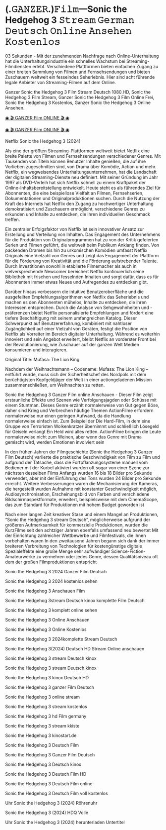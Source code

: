 # (.𝙶𝙰𝙽𝚉𝙴𝚁.)𝙵𝚒𝚕𝚖—Sonic the Hedgehog 3 𝚂𝚝𝚛𝚎𝚊𝚖 𝙶𝚎𝚛𝚖𝚊𝚗 𝙳𝚎𝚞𝚝𝚜𝚌𝚑 𝙾𝚗𝚕𝚒𝚗𝚎 𝙰𝚗𝚜𝚎𝚑𝚎𝚗 𝙺𝚘𝚜𝚝𝚎𝚗𝚕𝚘𝚜

03 Sekunden - Mit der zunehmenden Nachfrage nach Online-Unterhaltung hat die Unterhaltungsindustrie ein schnelles Wachstum bei Streaming-Filmdiensten erlebt. Verschiedene Plattformen bieten einfachen Zugang zu einer breiten Sammlung von Filmen und Fernsehsendungen und bieten Zuschauern weltweit ein fesselndes Seherlebnis. Hier sind acht führende legale Anbieter von Streaming-Filmen auf dem Online.

Ganzer Sonic the Hedgehog 3 Film Stream Deutsch 1080.HD, Sonic the Hedgehog 3 Film Stream, Ganzer Sonic the Hedgehog 3 Film Online Frei, Sonic the Hedgehog 3 Kostenlos, Ganzer Sonic the Hedgehog 3 Online Ansehen.

[◉ 🎬 GANZER Film ONLINE 🎬 ◉](https://mediaonestream.com/de/movie/939243/sonic-the-hedgehog-3.git)

[◉ 🎬 GANZER Film ONLINE 🎬 ◉](https://mediaonestream.com/de/movie/939243/sonic-the-hedgehog-3.git)

Netflix Sonic the Hedgehog 3 (2024)

Als eine der größten Streaming-Plattformen weltweit bietet Netflix eine breite Palette von Filmen und Fernsehsendungen verschiedener Genres. Mit Tausenden von Titeln können Benutzer Inhalte genießen, die auf ihre Vorlieben zugeschnitten sind, von Drama über Komödie, Action und mehr. Netflix, ein wegweisendes Unterhaltungsunternehmen, hat die Landschaft der digitalen Streaming-Dienste neu definiert. Mit seiner Gründung im Jahr 1997 als DVD-Verleih hat sich Netflix schnell zu einem Kraftpaket der Online-Inhaltsbereitstellung entwickelt. Heute steht es als führendes Ziel für Abonnenten, die eine beispiellose Vielfalt an Filmen, Fernsehserien, Dokumentationen und Originalproduktionen suchen. Durch die Nutzung der Kraft des Internets hat Netflix den Zugang zu hochwertiger Unterhaltung demokratisiert und Zuschauern ermöglicht, verschiedene Genres zu erkunden und Inhalte zu entdecken, die ihren individuellen Geschmack treffen.

Ein zentraler Erfolgsfaktor von Netflix ist sein innovativer Ansatz zur Erstellung und Verteilung von Inhalten. Das Engagement des Unternehmens für die Produktion von Originalprogrammen hat zu von der Kritik gefeierten Serien und Filmen geführt, die weltweit beim Publikum Anklang finden. Von packenden Dramen bis hin zu urkomischen Komödien umfasst Netflix Originals eine Vielzahl von Genres und zeigt das Engagement der Plattform für die Förderung von Kreativität und die Förderung aufstrebender Talente. Durch Investitionen sowohl in etablierte Filmemacher als auch in vielversprechende Newcomer bereichert Netflix kontinuierlich seine Bibliothek mit frischen und fesselnden Inhalten und sorgt dafür, dass es für Abonnenten immer etwas Neues und Aufregendes zu entdecken gibt.

Darüber hinaus verbessern die intuitive Benutzeroberfläche und die ausgefeilten Empfehlungsalgorithmen von Netflix das Seherlebnis und machen es den Abonnenten mühelos, Inhalte zu entdecken, die ihren Interessen entsprechen. Durch die Analyse von Sehgewohnheiten und -präferenzen bietet Netflix personalisierte Empfehlungen und fördert eine tiefere Beschäftigung mit seinem umfangreichen Katalog. Dieser Schwerpunkt auf Benutzererfahrung, kombiniert mit nahtloser Zugänglichkeit auf einer Vielzahl von Geräten, festigt die Position von Netflix als Vorreiter im Bereich digitaler Unterhaltung. Während es weiterhin innoviert und sein Angebot erweitert, bleibt Netflix an vorderster Front bei der Revolutionierung, wie Zuschauer auf der ganzen Welt Medien konsumieren und interagieren.

Original Title: Mufasa: The Lion King

Nachdem der Weihnachtsmann – Codename: Mufasa: The Lion King – entführt wurde, muss sich der Sicherheitschef des Nordpols mit dem berüchtigtsten Kopfgeldjäger der Welt in einer actiongeladenen Mission zusammenschließen, um Weihnachten zu retten.

Sonic the Hedgehog 3 Ganzer Film online Anschauen - Dieser Film zeigt erstaunliche Effekte und Szenen wie Verfolgungsjagden oder Schüsse mit einem Stuntman. Dieses Genre erzählt normalerweise von Gut gegen Böse, daher sind Krieg und Verbrechen häufige Themen ActionFilme erfordern normalerweise nur einen geringen Aufwand, da die Handlung normalerweise einfach ist. Zum Beispiel der Die Hard-Film, in dem eine Gruppe von Terroristen Wolkenkratzer übernimmt und schließlich Lösegeld für Geiseln verlangt Ein Held wird alles retten. ActionFilme bringen die Leute normalerweise nicht zum Weinen, aber wenn das Genre mit Drama gemischt wird, werden Emotionen involviert sein

In den frühen Jahren der Filmgeschichte (Sonic the Hedgehog 3 Ganzer Film Deutsch) variierte die praktische Geschwindigkeit von Film zu Film und aufgrund der Tatsache, dass die Fortpflanzungssysteme manuell vom Bediener mit der Kurbel aktiviert wurden oft sogar von einer Szene zur nächsten desselben Films Anfangs wurden 16 bis 18 Bilder pro Sekunde verwendet, aber mit der Einführung des Tons wurden 24 Bilder pro Sekunde erreicht. Weitere Verbesserungen waren die Mechanisierung der Kameras, die hergestellt wurden Aufnahme mit konstanter Geschwindigkeit möglich, Audiosynchronisation, Erscheinungsbild von Farben und verschiedene Bildschirmaspektformate, erweitert, beispielsweise mit dem CinemaScope, das zum Standard für Produktionen mit hohem Budget geworden ist

Nach einer langen Zeit kreativer Stase und einem Mangel an Produktionen, “Sonic the Hedgehog 3 stream Deutsch”, möglicherweise aufgrund der größeren Aufmerksamkeit für kommerzielle Produktionen, wurden die KurzFilme seit den achtziger Jahren ebenfalls umfassend neu bewertet Mit der Einrichtung zahlreicher Wettbewerbe und Filmfestivals, die ihnen vorbehalten waren In den zweitausend Jahren begann sich dank der immer breiteren Verbreitung von Technologien für kostengünstige digitale Spezialeffekte eine große Menge sehr aufwändiger Science-Fiction-Amateurwerke zu vermehren oder jedes Genre, dessen Qualitätsniveau oft dem der großen Filmproduktionen entspricht

Sonic the Hedgehog 3 2024 Ganzer Film Deutsch

Sonic the Hedgehog 3 2024 kostenlos sehen

Sonic the Hedgehog 3 Anschauen Film

Sonic the Hedgehog 3stream Deutsch kinox komplette Film Deutsch

Sonic the Hedgehog 3 komplett online sehen

Sonic the Hedgehog 3 Online Anschauen

Sonic the Hedgehog 3 Online Kostenlos

Sonic the Hedgehog 3 2024komplette Stream Deutsch

Sonic the Hedgehog 3(2024) Deutsch HD Stream Online anschauen

Sonic the Hedgehog 3 stream Deutsch kinox

Sonic the Hedgehog 3 stream Deutsch kinox

Sonic the Hedgehog 3 kinox Deutsch HD

Sonic the Hedgehog 3 ganzer Film Deutsch

Sonic the Hedgehog 3 online stream

Sonic the Hedgehog 3 stream kostenlos

Sonic the Hedgehog 3 hd Film germany

Sonic the Hedgehog 3 stream kkiste

Sonic the Hedgehog 3 kinostart.de

Sonic the Hedgehog 3 Deutsch Film

Sonic the Hedgehog 3 Ganzer Film Deutsch

Sonic the Hedgehog 3 Deutsch kinox

Sonic the Hedgehog 3 Deutsch Film HD

Sonic the Hedgehog 3 Deutsch Film online

Sonic the Hedgehog 3 Deutsch Film voll kostenlos

Uhr Sonic the Hedgehog 3 (2024) Röhrenuhr

Sonic the Hedgehog 3 (2024) HDQ Volle

Uhr Sonic the Hedgehog 3 (2024) herunterladen Untertitel
